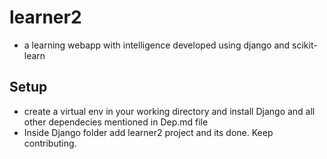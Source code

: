 # learner2
- a learning webapp with intelligence developed using django and scikit-learn

Setup
------
- create a virtual env in your working directory and 
  install Django and all other dependecies mentioned in Dep.md file
- Inside Django folder add learner2 project and its done. Keep contributing.
